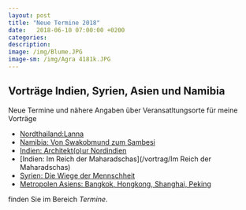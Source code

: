 ```yaml
---
layout: post
title: "Neue Termine 2018"
date:   2018-06-10 07:00:00 +0200
categories:
description: 
image: /img/Blume.JPG
image-sm: /img/Agra 4181k.JPG
---
```


Vorträge Indien, Syrien, Asien und Namibia
------------------------------------------
Neue Termine und nähere Angaben über Veransatltungsorte für meine Vorträge

- [Nordthailand:Lanna](/vortrag/Nordthailand)
- [Namibia: Von Swakobmund zum Sambesi](/vortrag/namibia2)
- [Indien: Architekt(o)ur Nordindien](/vortrag/architektour1)
- [Indien: Im Reich der Maharadschas](/vortrag/Im Reich der Maharadschas)
- [Syrien: Die Wiege der Mennschheit](/vortrag/syrien)
- [Metropolen Asiens: Bangkok, Hongkong, Shanghai, Peking](/Vortrag/Metropolen)

finden Sie im Bereich *Termine*.
